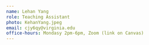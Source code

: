 ```yaml
---
name: Lehan Yang
role: Teaching Assistant
photo: KehanYang.jpeg
email: cjy6qy@virginia.edu
office-hours: Mondasy 2pm-6pm, Zoom (link on Canvas)
---
```

